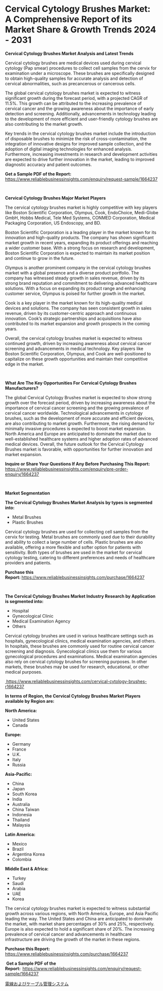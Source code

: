 <p><h1>Cervical Cytology Brushes Market: A Comprehensive Report of its Market Share & Growth Trends 2024 - 2031</h1></p><p><strong>Cervical Cytology Brushes Market Analysis and Latest Trends</strong></p>
<p><p>Cervical cytology brushes are medical devices used during cervical cytology (Pap smear) procedures to collect cell samples from the cervix for examination under a microscope. These brushes are specifically designed to obtain high-quality samples for accurate analysis and detection of cervical abnormalities, such as precancerous or cancerous cells.</p><p>The global cervical cytology brushes market is expected to witness significant growth during the forecast period, with a projected CAGR of 11.5%. This growth can be attributed to the increasing prevalence of cervical cancer and the growing awareness about the importance of early detection and screening. Additionally, advancements in technology leading to the development of more efficient and user-friendly cytology brushes are also contributing to the market growth.</p><p>Key trends in the cervical cytology brushes market include the introduction of disposable brushes to minimize the risk of cross-contamination, the integration of innovative designs for improved sample collection, and the adoption of digital imaging technologies for enhanced analysis. Furthermore, increasing investments in research and development activities are expected to drive further innovation in the market, leading to improved diagnostic accuracy and patient outcomes.</p></p>
<p><strong>Get a Sample PDF of the Report:&nbsp;</strong> <a href="https://www.reliablebusinessinsights.com/enquiry/request-sample/1664237">https://www.reliablebusinessinsights.com/enquiry/request-sample/1664237</a></p>
<p>&nbsp;</p>
<p><strong>Cervical Cytology Brushes Major Market Players</strong></p>
<p><p>The cervical cytology brushes market is highly competitive with key players like Boston Scientific Corporation, Olympus, Cook, EndoChoice, Medi-Globe GmbH, Hobbs Medical, Tele Med Systems, CONMED Corporation, Medical Packaging Corporation, US Endoscopy, and BD.</p><p>Boston Scientific Corporation is a leading player in the market known for its innovation and high-quality products. The company has shown significant market growth in recent years, expanding its product offerings and reaching a wider customer base. With a strong focus on research and development, Boston Scientific Corporation is expected to maintain its market position and continue to grow in the future.</p><p>Olympus is another prominent company in the cervical cytology brushes market with a global presence and a diverse product portfolio. The company has witnessed steady growth in sales revenue, driven by its strong brand reputation and commitment to delivering advanced healthcare solutions. With a focus on expanding its product range and enhancing customer service, Olympus is poised for further growth in the market.</p><p>Cook is a key player in the market known for its high-quality medical devices and solutions. The company has seen consistent growth in sales revenue, driven by its customer-centric approach and continuous innovation. Cook’s strategic partnerships and acquisitions have also contributed to its market expansion and growth prospects in the coming years.</p><p>Overall, the cervical cytology brushes market is expected to witness continued growth, driven by increasing awareness about cervical cancer screening and advancements in medical technology. Key players like Boston Scientific Corporation, Olympus, and Cook are well-positioned to capitalize on these growth opportunities and maintain their competitive edge in the market.</p></p>
<p>&nbsp;</p>
<p><strong>What Are The Key Opportunities For Cervical Cytology Brushes Manufacturers?</strong></p>
<p><p>The global Cervical Cytology Brushes market is expected to show strong growth over the forecast period, driven by increasing awareness about the importance of cervical cancer screening and the growing prevalence of cervical cancer worldwide. Technological advancements in cytology brushes, such as the development of more accurate and efficient devices, are also contributing to market growth. Furthermore, the rising demand for minimally invasive procedures is expected to boost market expansion. North America and Europe are anticipated to dominate the market due to well-established healthcare systems and higher adoption rates of advanced medical devices. Overall, the future outlook for the Cervical Cytology Brushes market is favorable, with opportunities for further innovation and market expansion.</p></p>
<p><strong>Inquire or Share Your Questions If Any Before Purchasing This Report:</strong> <a href="https://www.reliablebusinessinsights.com/enquiry/pre-order-enquiry/1664237">https://www.reliablebusinessinsights.com/enquiry/pre-order-enquiry/1664237</a></p>
<p>&nbsp;</p>
<p><strong>Market Segmentation</strong></p>
<p><strong>The Cervical Cytology Brushes Market Analysis by types is segmented into:</strong></p>
<p><ul><li>Metal Brushes</li><li>Plastic Brushes</li></ul></p>
<p><p>Cervical cytology brushes are used for collecting cell samples from the cervix for testing. Metal brushes are commonly used due to their durability and ability to collect a large number of cells. Plastic brushes are also available, offering a more flexible and softer option for patients with sensitivity. Both types of brushes are used in the market for cervical cytology testing, catering to different preferences and needs of healthcare providers and patients.</p></p>
<p><strong>Purchase this Report:&nbsp;</strong><a href="https://www.reliablebusinessinsights.com/purchase/1664237">https://www.reliablebusinessinsights.com/purchase/1664237</a></p>
<p>&nbsp;</p>
<p><strong>The Cervical Cytology Brushes Market Industry Research by Application is segmented into:</strong></p>
<p><ul><li>Hospital</li><li>Gynecological Clinic</li><li>Medical Examination Agency</li><li>Others</li></ul></p>
<p><p>Cervical cytology brushes are used in various healthcare settings such as hospitals, gynecological clinics, medical examination agencies, and others. In hospitals, these brushes are commonly used for routine cervical cancer screening and diagnosis. Gynecological clinics use them for various gynecological procedures and examinations. Medical examination agencies also rely on cervical cytology brushes for screening purposes. In other markets, these brushes may be used for research, educational, or other medical purposes.</p></p>
<p><a href="https://www.reliablebusinessinsights.com/cervical-cytology-brushes-r1664237">&nbsp;https://www.reliablebusinessinsights.com/cervical-cytology-brushes-r1664237</a></p>
<p><strong>In terms of Region, the Cervical Cytology Brushes Market Players available by Region are:</strong></p>
<p>
    <p> <strong> North America: </strong>
        <ul>
            <li>United States</li>
            <li>Canada</li>
        </ul>
        </p> 
    <p> <strong> Europe: </strong>
        <ul>
            <li>Germany</li>
            <li>France</li>
            <li>U.K.</li>
            <li>Italy</li>
            <li>Russia</li>
        </ul>
        </p> 
    <p> <strong> Asia-Pacific: </strong>
        <ul>
            <li>China</li>
            <li>Japan</li>
            <li>South Korea</li>
            <li>India</li>
            <li>Australia</li>
            <li>China Taiwan</li>
            <li>Indonesia</li>
            <li>Thailand</li>
            <li>Malaysia</li>
        </ul>
        </p> 
    <p> <strong> Latin America: </strong>
        <ul>
            <li>Mexico</li>
            <li>Brazil</li>
            <li>Argentina Korea</li>
            <li>Colombia</li>
        </ul>
        </p> 
    <p> <strong> Middle East & Africa: </strong>
        <ul>
            <li>Turkey</li>
            <li>Saudi</li>
            <li>Arabia</li>
            <li>UAE</li>
            <li>Korea</li>
        </ul>
    </p>
    </p>
<p><p>The cervical cytology brushes market is expected to witness substantial growth across various regions, with North America, Europe, and Asia Pacific leading the way. The United States and China are anticipated to dominate the market, with market share percentages of 30% and 25%, respectively. Europe is also expected to hold a significant share of 20%. The increasing prevalence of cervical cancer and advancements in healthcare infrastructure are driving the growth of the market in these regions.</p></p>
<p><strong>Purchase this Report: </strong><a href="https://www.reliablebusinessinsights.com/purchase/1664237">https://www.reliablebusinessinsights.com/purchase/1664237</a></p>
<p>&nbsp;<strong>Get a Sample PDF of the Report:&nbsp;&nbsp;</strong><a href="https://www.reliablebusinessinsights.com/enquiry/request-sample/1664237">https://www.reliablebusinessinsights.com/enquiry/request-sample/1664237</a></p>
<p><strong></strong></p>
<p><p><a href="https://github.com/oqxogxyvqe90775/Market-Research-Report-List-2/blob/main/158812396682.md">電線およびケーブル管理システム</a></p></p>